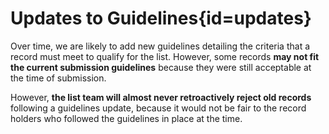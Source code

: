<div class='panel fade js-scroll-anim' data-anim='fade'>

# Updates to Guidelines{id=updates}

Over time, we are likely to add new guidelines detailing the criteria that a record must meet to qualify for the list. However, some records **may not fit the current submission guidelines** because they were still acceptable at the time of submission.

However, **the list team will almost never retroactively reject old records** following a guidelines update, because it would not be fair to the record holders who followed the guidelines in place at the time.

</div>

